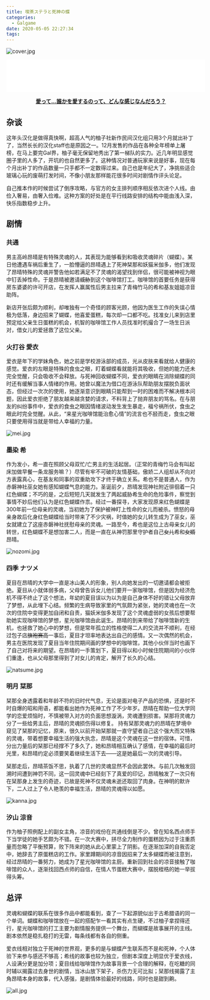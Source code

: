 ```yaml
---
title: ‎喫茶ステラと死神の蝶
categories:
  - Galgame
date: 2020-05-05 22:27:34
tags:
---
```


![cover.jpg](https://i.loli.net/2020/05/05/ChpH8iUlTYS7NbQ.jpg)
<!-- more -->
<iframe frameborder="no" border="0" marginwidth="0" marginheight="0" width=530 height=86 src="//music.163.com/outchain/player?type=2&id=1399862532&auto=0&height=66"></iframe>

**<center>[愛って…誰かを愛するのって、どんな感じなんだろう？](http://www.yuzu-soft.com/products/stella/index.html)</center>**

## 杂谈

这年头汉化是做得真快啊，超高人气的柚子社新作民间汉化组只用3个月就出补丁了，当然长长的汉化staff也是原因之一。12月发售的作品在各种全年榜单上屠榜，在马上要完Gal界，柚子毫无保留地秀出了第一梯队的实力。近几年明显感觉圈子里的人多了，开坑的也自然更多了。这种情况对普通玩家来说是好事，现在每个月出补丁的作品数量一只手都不一定数得过来。自己也是年纪大了，净挑些适合玻璃心玩的废萌打发时间，不像小朋友那样能花很多时间对剧情作评头论足。

自己推本作的时候尝试了倒序攻略，与官方的女主排列顺序相反依次进个人线。由俭入奢易，由奢入俭难。这种方案的好处是在平行线路安排的结构中能由浅入深，快乐指数稳步上升。

## 剧情

### 共通

男主高岭昂晴是有特殊灵魂的人，其表现为能够看到和吸收灵魂碎片（蝴蝶）。某日他遭遇车祸后重生了，一脸懵逼的昂晴遇上了死神栞那和妖猫米伽多，他们发现了昂晴特殊的灵魂并警告他如若满足不了灵魂的渴望找到伴侣，很可能被神视为眼中钉丢掉性命。于是昂晴被邀请~~威胁~~到这个咖啡馆打工。咖啡馆的首要任务是获得房东婆婆的许可开店，在发挥人赢属性后男主拉来了青梅竹马的希和基友姐姐凉音助阵。

新店开张后颇为顺利，却唯独有一个奇怪的顾客光顾，他因为医生工作的失误心情极为低落，身边招来了蝴蝶，他喜爱蛋糕，每次却一口都不吃。找准女儿来到店里预定给父亲生日蛋糕的机会，机智的咖啡馆工作人员找准时机撮合了一场生日派对，借女儿的爱拯救了这位父亲。

### 火打谷 愛衣

爱衣是年下的学妹角色，她之前是学校游泳部的成员，光从皮肤来看就给人健康的感觉。爱衣的左眼是特殊的食虫之眼，盯着蝴蝶看就能将其吸收，但她的能力还未完全觉醒，只会吸收不会释放。与死神回收蝴蝶不同，爱衣的眼睛在消除蝴蝶的同时还有缓解当事人情绪的作用。她曾以魔法为借口在游泳队帮助朋友摆脱负面状态，但经过一次次的使用，她逐渐意识到眼睛只能帮到一时的困难而不解决根本问题，因此爱衣拒绝了朋友越来越贪婪的请求，不料背上了抛弃朋友的骂名。在与朋友的纠纷事件中，爱衣的食虫之眼因情绪波动发生发生暴走，福兮祸所伏，食虫之眼此时完全觉醒。从此，“来星光咖啡馆能治愈心情”的流言也不胫而走，食虫之眼只要使用得当就是带给人幸福的力量。

![mei.jpg](https://i.loli.net/2020/05/05/NHTjayWUBlJGzu5.jpg)

### 墨染 希

作为发小，希一直在照顾父母双忙/亡男主的生活起居。（正常的青梅竹马会有叫起床加做早餐一条龙服务嘛？）尽管有牢不可破的友情基础，傲娇二人组却从不向对方表露真心，在基友和同事的双重助攻下才终于确立关系。希也不是普通人，作为赤磐神社巫女她有感知蝴蝶气息的能力。圣诞前夕，昂晴发现神社附近徘徊着一只红色蝴蝶；不巧的是，之后短短几天就发生了两起威胁希生命的危险事件，察觉到事情不妙后他们认为是红色蝴蝶作祟。经过一番探寻，大家发现原来红色蝴蝶是300年前一位母亲的灵魂，当初她为了保护被神盯上性命的女儿而被杀。愤怒的母亲身故后化身红色蝴蝶给当时带来了不少灾祸，时值她的女儿转生成为了巫女，巫女就建立了这座赤磐神社抚慰母亲的灵魂。一路至今，希也是这位上古母亲女儿的转世，红色蝴蝶不是想加害二人，而是一直在从神罚那里守护者自己~~女儿~~希和~~女婿~~昂晴。

![nozomi.jpg](https://i.loli.net/2020/05/05/LFrPtWN8Zf3mz9T.jpg)

### 四季 ナツメ

夏目在昂晴的大学中一直是冰山美人的形象，别人向她发出的一切邀请都会被拒绝。夏目从小就体弱多病，父母曾告诉女儿他们要开一家咖啡馆，但是因为经济危机不得不终止了这个想法，年幼的夏目误以为以为是自己身体不好的错让父母放弃了梦想，从此埋下心结。频繁的生病导致家里的气氛颇为紧张，她的灵魂也在一次次的住院中变得更加自闭和自责，猫妖米伽多发现了这个灵魂虚弱的女孩后想要帮助她实现咖啡馆的梦想，星光咖啡馆由此诞生。昂晴的到来带给了咖啡馆新的生机，也拯救了她心中的梦想，但是常年孤立的性格使得二人的交流并不顺利，在经过包子店~~旗袍赛高~~一事后，夏目才坦率地表达出自己的感情。又一次偶然的机会，男主在医院发现了夏目当年住院期间画的梦想中的咖啡馆，其他小伙伴当时也画下了自己对将来的期望。在昂晴的一手策划下，夏目得以和小时候住院期间的小伙伴们重逢，也从父母那里得到了对女儿的肯定，解开了长久的心结。

![natsume.jpg](https://i.loli.net/2020/05/05/zUsakbVBuKDiTeF.jpg)

### 明月 栞那

栞那全身透露着和年龄不符的旧时代气息，无论是面对电子产品的恐惧，还是时不时自爆的昭和用语，都能看出她作为死神工作了不少年岁。昂晴在帮助一位大学同学的恋爱烦恼时，不慎被带入对方的负面思想漩涡，灵魂遭到损害。栞那将灵魂力分了一些给男主后，昂晴的灵魂损伤得以修复。
持有栞那灵魂力的昂晴在梦境中窥见了栞那的记忆，原来，很久以前开始栞那就一直守望者自己这个强大而又特殊的灵魂，带着想要幸福生活的强大执念，昂晴是这个灵魂在这一世的宿体。可惜，分出力量后的栞那已经撑不了多久了，她和昂晴相互确认了感情，在幸福的最后时光里，和昂晴约定必须要笑着继续生活下去——这是她最后一次的灵魂引导。

栞那走后，昂晴茶饭不思，执着了几世的灵魂显然不会因此罢休。与前几次触发回溯时间遭到神罚不同，这一回灵魂中已经刻下了真爱的印记，昂晴触发了一次只有在栞那身上发生的奇迹，已故是死神不仅灵魂未逝还取回了肉身。在神明的默许下，二人过上了令人艳羡的幸福生活，昂晴的灵魂得以如愿。

![kanna.jpg](https://i.loli.net/2020/05/05/s2VHQbPot3UuNKz.jpg)

### 汐山 涼音

作为柚子照例配上的副女主角，凉音的戏份在共通线倒是不少。曾在知名西点师手下当学徒的她手艺颇为不错。在一次大赛中，拼尽全力制作的蛋糕因为过于注重质量而忽略了平衡预算，败下阵来的她从此心里蒙上了阴影。在逐渐加深的自我否定中，她辞去了原蛋糕店的工作。家里蹲期间的凉音因招来了太多蝴蝶而被注意到，经过昂晴的一番努力，她成为了星光咖啡馆的主厨。重新回到社会的凉音接触了咖啡馆的众人，逐渐找回西点师的自信，在情人节蛋糕大赛中，摆脱桎梏的她一举拔得头筹。

## 总评

灵魂和蝴蝶的联系在很多作品中都能看到，查了一下起源貌似出于古希腊语的同一个单词。蝴蝶和咖啡馆放在一起的搭配乍一看其实有点生硬，不过柚子拿捏得还行，星光咖啡馆的打工主要为剧情服务提供一个舞台，而蝴蝶是故事展开的主线。剧本依然是稳扎稳打的无雷，每条线都有各自的侧重。

爱衣线相对独立于死神的世界观，更多的是与蝴蝶产生联系而不是和死神，个人体验下来参与感还不够高；希线的故事也较为独立，但剧本深度上明显优于爱衣线，人设满分更是加分项；夏目线给咖啡馆作为故事背景一个合理的解释，在吃糖的同时辅以揭露过去身世的剧情，当冰山放下架子，杀伤力无可比拟；栞那线揭露了主角昂晴本身的故事，代入感强，是剧情体验最好的线路，同时也是甜到齁。

![all.jpg](https://i.loli.net/2020/05/05/ipvdYhPR7EJs8lm.jpg)
